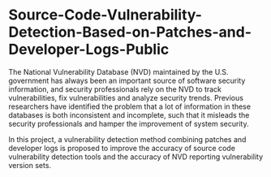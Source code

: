 # Source-Code-Vulnerability-Detection-Based-on-Patches-and-Developer-Logs-Public

The National Vulnerability Database (NVD) maintained by the U.S. government has always been an important source of software security information, and security professionals rely on the NVD to track vulnerabilities, fix vulnerabilities and analyze security trends. Previous researchers have identified the problem that a lot of information in these databases is both inconsistent and incomplete, such that it misleads the security professionals and hamper the improvement of system security.

In this project, a vulnerability detection method combining patches and developer logs is proposed to improve the accuracy of source code vulnerability detection tools and the accuracy of NVD reporting vulnerability version sets.
